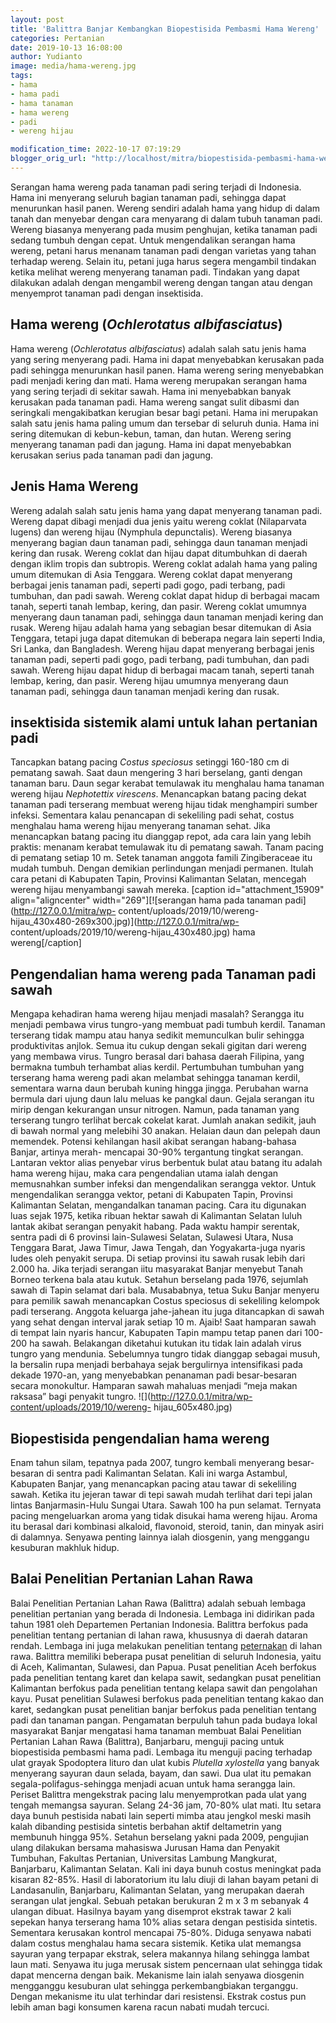 ```yaml
---
layout: post
title: 'Balittra Banjar Kembangkan Biopestisida Pembasmi Hama Wereng'
categories: Pertanian
date: 2019-10-13 16:08:00
author: Yudianto
image: media/hama-wereng.jpg
tags:
- hama
- hama padi
- hama tanaman
- hama wereng
- padi
- wereng hijau

modification_time: 2022-10-17 07:19:29
blogger_orig_url: "http://localhost/mitra/biopestisida-pembasmi-hama-wereng.html"
---
```


Serangan hama wereng pada tanaman padi sering terjadi di Indonesia. Hama ini
menyerang seluruh bagian tanaman padi, sehingga dapat menurunkan hasil panen.
Wereng sendiri adalah hama yang hidup di dalam tanah dan menyebar dengan cara
menyarang di dalam tubuh tanaman padi. Wereng biasanya menyerang pada musim
penghujan, ketika tanaman padi sedang tumbuh dengan cepat. Untuk mengendalikan
serangan hama wereng, petani harus menanam tanaman padi dengan varietas yang
tahan terhadap wereng. Selain itu, petani juga harus segera mengambil tindakan
ketika melihat wereng menyerang tanaman padi. Tindakan yang dapat dilakukan
adalah dengan mengambil wereng dengan tangan atau dengan menyemprot tanaman
padi dengan insektisida.

## Hama wereng (_Ochlerotatus albifasciatus_)

Hama wereng (_Ochlerotatus albifasciatus_) adalah salah satu jenis hama yang
sering menyerang padi. Hama ini dapat menyebabkan kerusakan pada padi sehingga
menurunkan hasil panen. Hama wereng sering menyebabkan padi menjadi kering dan
mati. Hama wereng merupakan serangan hama yang sering terjadi di sekitar
sawah. Hama ini menyebabkan banyak kerusakan pada tanaman padi. Hama wereng
sangat sulit dibasmi dan seringkali mengakibatkan kerugian besar bagi petani.
Hama ini merupakan salah satu jenis hama paling umum dan tersebar di seluruh
dunia. Hama ini sering ditemukan di kebun-kebun, taman, dan hutan. Wereng
sering menyerang tanaman padi dan jagung. Hama ini dapat menyebabkan kerusakan
serius pada tanaman padi dan jagung.

## Jenis Hama Wereng

Wereng adalah salah satu jenis hama yang dapat menyerang tanaman padi. Wereng
dapat dibagi menjadi dua jenis yaitu wereng coklat (Nilaparvata lugens) dan
wereng hijau (Nymphula depunctalis). Wereng biasanya menyerang bagian daun
tanaman padi, sehingga daun tanaman menjadi kering dan rusak. Wereng coklat
dan hijau dapat ditumbuhkan di daerah dengan iklim tropis dan subtropis.
Wereng coklat adalah hama yang paling umum ditemukan di Asia Tenggara. Wereng
coklat dapat menyerang berbagai jenis tanaman padi, seperti padi gogo, padi
terbang, padi tumbuhan, dan padi sawah. Wereng coklat dapat hidup di berbagai
macam tanah, seperti tanah lembap, kering, dan pasir. Wereng coklat umumnya
menyerang daun tanaman padi, sehingga daun tanaman menjadi kering dan rusak.
Wereng hijau adalah hama yang sebagian besar ditemukan di Asia Tenggara,
tetapi juga dapat ditemukan di beberapa negara lain seperti India, Sri Lanka,
dan Bangladesh. Wereng hijau dapat menyerang berbagai jenis tanaman padi,
seperti padi gogo, padi terbang, padi tumbuhan, dan padi sawah. Wereng hijau
dapat hidup di berbagai macam tanah, seperti tanah lembap, kering, dan pasir.
Wereng hijau umumnya menyerang daun tanaman padi, sehingga daun tanaman
menjadi kering dan rusak.

## insektisida sistemik alami untuk lahan pertanian padi

Tancapkan batang pacing _Costus speciosus_ setinggi 160-180 cm di pematang
sawah. Saat daun mengering 3 hari berselang, ganti dengan tanaman baru. Daun
segar kerabat temulawak itu menghalau hama tanaman wereng hijau _Nephotettix
virescens_. Menancapkan batang pacing dekat tanaman padi terserang membuat
wereng hijau tidak menghampiri sumber infeksi. Sementara kalau penancapan di
sekeliling padi sehat, costus menghalau hama wereng hijau menyerang tanaman
sehat. Jika menancapkan batang pacing itu dianggap repot, ada cara lain yang
lebih praktis: menanam kerabat temulawak itu di pematang sawah. Tanam pacing
di pematang setiap 10 m. Setek tanaman anggota famili Zingiberaceae itu mudah
tumbuh. Dengan demikian perlindungan menjadi permanen. Itulah cara petani di
Kabupaten Tapin, Provinsi Kalimantan Selatan, mencegah wereng hijau
menyambangi sawah mereka. [caption id="attachment_15909" align="aligncenter"
width="269"][![serangan hama pada tanaman padi](http://127.0.0.1/mitra/wp-
content/uploads/2019/10/wereng-
hijau_430x480-269x300.jpg)](http://127.0.0.1/mitra/wp-
content/uploads/2019/10/wereng-hijau_430x480.jpg) hama wereng[/caption]

## Pengendalian hama wereng pada Tanaman padi sawah

Mengapa kehadiran hama wereng hijau menjadi masalah? Serangga itu menjadi
pembawa virus tungro-yang membuat padi tumbuh kerdil. Tanaman terserang tidak
mampu atau hanya sedikit memunculkan bulir sehingga produktivitas anjlok.
Semua itu cukup dengan sekali gigitan dari wereng yang membawa virus. Tungro
berasal dari bahasa daerah Filipina, yang bermakna tumbuh terhambat alias
kerdil. Pertumbuhan tumbuhan yang terserang hama wereng padi akan melambat
sehingga tanaman kerdil, sementara warna daun berubah kuning hingga jingga.
Perubahan warna bermula dari ujung daun lalu meluas ke pangkal daun. Gejala
serangan itu mirip dengan kekurangan unsur nitrogen. Namun, pada tanaman yang
terserang tungro terlihat bercak cokelat karat. Jumlah anakan sedikit, jauh di
bawah normal yang melebihi 30 anakan. Helaian daun dan pelepah daun memendek.
Potensi kehilangan hasil akibat serangan habang-bahasa Banjar, artinya merah-
mencapai 30-90% tergantung tingkat serangan. Lantaran vektor alias penyebar
virus berbentuk bulat atau batang itu adalah hama wereng hijau, maka cara
pengendalian utama ialah dengan memusnahkan sumber infeksi dan mengendalikan
serangga vektor. Untuk mengendalikan serangga vektor, petani di Kabupaten
Tapin, Provinsi Kalimantan Selatan, mengandalkan tanaman pacing. Cara itu
digunakan luas sejak 1975, ketika ribuan hektar sawah di Kalimantan Selatan
luluh lantak akibat serangan penyakit habang. Pada waktu hampir serentak,
sentra padi di 6 provinsi lain-Sulawesi Selatan, Sulawesi Utara, Nusa Tenggara
Barat, Jawa Timur, Jawa Tengah, dan Yogyakarta-juga nyaris ludes oleh penyakit
serupa. Di setiap provinsi itu sawah rusak lebih dari 2.000 ha. Jika terjadi
serangan iitu masyarakat Banjar menyebut Tanah Borneo terkena bala atau kutuk.
Setahun berselang pada 1976, sejumlah sawah di Tapin selamat dari bala.
Musababnya, tetua Suku Banjar menyeru para pemilik sawah menancapkan Costus
speciosus di sekeliling kelompok padi terserang. Anggota keluarga jahe-jahean
itu juga ditancapkan di sawah yang sehat dengan interval jarak setiap 10 m.
Ajaib! Saat hamparan sawah di tempat lain nyaris hancur, Kabupaten Tapin mampu
tetap panen dari 100-200 ha sawah. Belakangan diketahui kutukan itu tidak lain
adalah virus tungro yang mendunia. Sebelumnya tungro tidak dianggap sebagai
musuh, la bersalin rupa menjadi berbahaya sejak bergulirnya intensifikasi pada
dekade 1970-an, yang menyebabkan penanaman padi besar-besaran secara
monokultur. Hamparan sawah mahaluas menjadi “meja makan raksasa” bagi penyakit
tungro. ![](http://127.0.0.1/mitra/wp-content/uploads/2019/10/wereng-
hijau_605x480.jpg)

## Biopestisida pengendalian hama wereng

Enam tahun silam, tepatnya pada 2007, tungro kembali menyerang besar-besaran
di sentra padi Kalimantan Selatan. Kali ini warga Astambul, Kabupaten Banjar,
yang menancapkan pacing atau tawar di sekeliling sawah. Ketika itu jejeran
tawar di tepi sawah mudah terlihat dari tepi jalan lintas Banjarmasin-Hulu
Sungai Utara. Sawah 100 ha pun selamat. Ternyata pacing mengeluarkan aroma
yang tidak disukai hama wereng hijau. Aroma itu berasal dari kombinasi
alkaloid, flavonoid, steroid, tanin, dan minyak asiri di dalamnya. Senyawa
penting lainnya ialah diosgenin, yang menggangu kesuburan makhluk hidup.

## Balai Penelitian Pertanian Lahan Rawa

Balai Penelitian Pertanian Lahan Rawa (Balittra) adalah sebuah lembaga
penelitian pertanian yang berada di Indonesia. Lembaga ini didirikan pada
tahun 1981 oleh Departemen Pertanian Indonesia. Balittra berfokus pada
penelitian tentang pertanian di lahan rawa, khususnya di daerah dataran
rendah. Lembaga ini juga melakukan penelitian tentang
[peternakan](http://127.0.0.1/mitra/peternakan "peternakan") di lahan rawa.
Balittra memiliki beberapa pusat penelitian di seluruh Indonesia, yaitu di
Aceh, Kalimantan, Sulawesi, dan Papua. Pusat penelitian Aceh berfokus pada
penelitian tentang karet dan kelapa sawit, sedangkan pusat penelitian
Kalimantan berfokus pada penelitian tentang kelapa sawit dan pengolahan kayu.
Pusat penelitian Sulawesi berfokus pada penelitian tentang kakao dan karet,
sedangkan pusat penelitian banjar berfokus pada penelitian tentang padi dan
tanaman pangan. Pengamatan berpuluh tahun pada budaya lokal masyarakat Banjar
mengatasi hama tanaman membuat Balai Penelitian Pertanian Lahan Rawa
(Balittra), Banjarbaru, menguji pacing untuk biopestisida pembasmi hama padi.
Lembaga itu menguji pacing terhadap ulat grayak Spodoptera lituro dan ulat
kubis _Plutella xylostella_ yang banyak menyerang sayuran daun selada, bayam,
dan sawi. Dua ulat itu pemakan segala-polifagus-sehingga menjadi acuan untuk
hama serangga lain. Periset Balittra mengekstrak pacing lalu menyemprotkan
pada ulat yang tengah memangsa sayuran. Selang 24-36 jam, 70-80% ulat mati.
Itu setara daya bunuh pestisida nabati lain seperti mimba atau jengkol meski
masih kalah dibanding pestisida sintetis berbahan aktif deltametrin yang
membunuh hingga 95%. Setahun berselang yakni pada 2009, pengujian ulang
dilakukan bersama mahasiswa Jurusan Hama dan Penyakit Tumbuhan, Fakultas
Pertanian, Universitas Lambung Mangkurat, Banjarbaru, Kalimantan Selatan. Kali
ini daya bunuh costus meningkat pada kisaran 82-85%. Hasil di laboratorium itu
lalu diuji di lahan bayam petani di Landasanulin, Banjarbaru, Kalimantan
Selatan, yang merupakan daerah serangan ulat jengkal. Sebuah petakan berukuran
2 m x 3 m sebanyak 4 ulangan dibuat. Hasilnya bayam yang disemprot ekstrak
tawar 2 kali sepekan hanya terserang hama 10% alias setara dengan pestisida
sintetis. Sementara kerusakan kontrol mencapai 75-80%. Diduga senyawa nabati
dalam costus menghalau hama secara sistemik. Ketika ulat memangsa sayuran yang
terpapar ekstrak, selera makannya hilang sehingga lambat laun mati. Senyawa
itu juga merusak sistem pencernaan ulat sehingga tidak dapat mencerna dengan
baik. Mekanisme lain ialah senyawa diosgenin mengganggu kesuburan ulat
sehingga perkembangbiakan terganggu. Dengan mekanisme itu ulat terhindar dari
resistensi. Ekstrak costus pun lebih aman bagi konsumen karena racun nabati
mudah tercuci.


